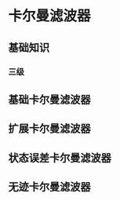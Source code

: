# 卡尔曼滤波器




## 基础知识

### 三级


## 基础卡尔曼滤波器



## 扩展卡尔曼滤波器



## 状态误差卡尔曼滤波器



## 无迹卡尔曼滤波器













